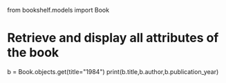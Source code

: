 from bookshelf.models import Book

# Retrieve and display all attributes of the book
b = Book.objects.get(title="1984")
print(b.title,b.author,b.publication_year)

